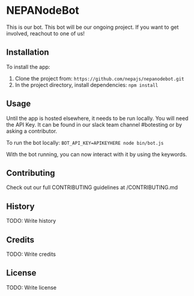# NEPANodeBot

This is our bot. This bot will be our ongoing project. If you want to get involved, reachout to one of us! 

## Installation

To install the app: 

1. Clone the project from: `https://github.com/nepajs/nepanodebot.git`
2. In the project directory, install dependencies: `npm install`

## Usage

Until the app is hosted elsewhere, it needs to be run locally.
You will need the API Key. It can be found in our slack team channel #botesting or by asking a contributor. 

To run the bot locally: `BOT_API_KEY=APIKEYHERE node bin/bot.js`

With the bot running, you can now interact with it by using the keywords. 

## Contributing

Check out our full CONTRIBUTING guidelines at /CONTRIBUTING.md

## History

TODO: Write history

## Credits

TODO: Write credits

## License

TODO: Write license
